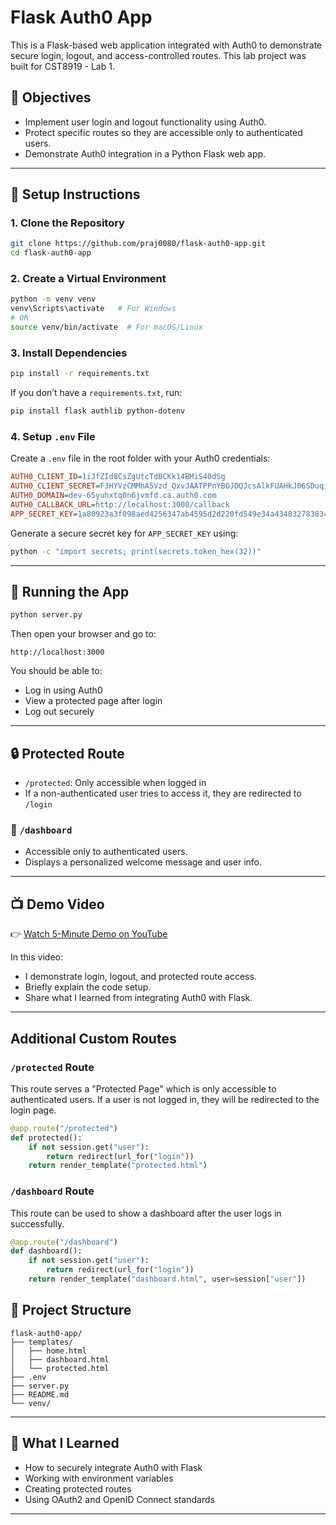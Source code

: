 # Flask Auth0 App

This is a Flask-based web application integrated with Auth0 to demonstrate secure login, logout, and access-controlled routes. This lab project was built for CST8919 - Lab 1.

## 🎯 Objectives

- Implement user login and logout functionality using Auth0.
- Protect specific routes so they are accessible only to authenticated users.
- Demonstrate Auth0 integration in a Python Flask web app.

---

## 🚀 Setup Instructions

### 1. Clone the Repository

```bash
git clone https://github.com/praj0080/flask-auth0-app.git
cd flask-auth0-app
```

### 2. Create a Virtual Environment

```bash
python -m venv venv
venv\Scripts\activate   # For Windows
# OR
source venv/bin/activate  # For macOS/Linux
```

### 3. Install Dependencies

```bash
pip install -r requirements.txt
```

If you don’t have a `requirements.txt`, run:

```bash
pip install flask authlib python-dotenv
```

### 4. Setup `.env` File

Create a `.env` file in the root folder with your Auth0 credentials:

```ini
AUTH0_CLIENT_ID=1iJfZId8CsZgUtcTdBCKk14BMiS40dSg
AUTH0_CLIENT_SECRET=F3HYVzCMMhA5Vzd_QxvJAATPPnYBOJDQJcsAlkFUAHkJ06SDuqi3LvQePS2plFcJ
AUTH0_DOMAIN=dev-65yuhxtq0n6jvmfd.ca.auth0.com
AUTH0_CALLBACK_URL=http://localhost:3000/callback
APP_SECRET_KEY=1a80923a3f098aed4256347ab4595d2d220fd549e34a4348327838344d2808d8


```

Generate a secure secret key for `APP_SECRET_KEY` using:

```bash
python -c "import secrets; print(secrets.token_hex(32))"

```

---

## 🔧 Running the App

```bash
python server.py
```

Then open your browser and go to:

```
http://localhost:3000
```

You should be able to:

- Log in using Auth0
- View a protected page after login
- Log out securely

---

## 🔒 Protected Route

- `/protected`: Only accessible when logged in
- If a non-authenticated user tries to access it, they are redirected to `/login`
### 🔸 `/dashboard`

- Accessible only to authenticated users.
- Displays a personalized welcome message and user info.


---

## 📺 Demo Video

👉 [Watch 5-Minute Demo on YouTube](https://youtube.com/your-demo-video-link)

In this video:

- I demonstrate login, logout, and protected route access.
- Briefly explain the code setup.
- Share what I learned from integrating Auth0 with Flask.

---
## Additional Custom Routes

### `/protected` Route
This route serves a "Protected Page" which is only accessible to authenticated users. If a user is not logged in, they will be redirected to the login page.

```python
@app.route("/protected")
def protected():
    if not session.get("user"):
        return redirect(url_for("login"))
    return render_template("protected.html")
```

### `/dashboard` Route
This route can be used to show a dashboard after the user logs in successfully.

```python
@app.route("/dashboard")
def dashboard():
    if not session.get("user"):
        return redirect(url_for("login"))
    return render_template("dashboard.html", user=session["user"])
```
## 📂 Project Structure

```
flask-auth0-app/
├── templates/
│   ├── home.html
│   ├── dashboard.html
│   └── protected.html
├── .env
├── server.py
├── README.md
└── venv/
```

---

## 🙌 What I Learned

- How to securely integrate Auth0 with Flask
- Working with environment variables
- Creating protected routes
- Using OAuth2 and OpenID Connect standards

---


 
